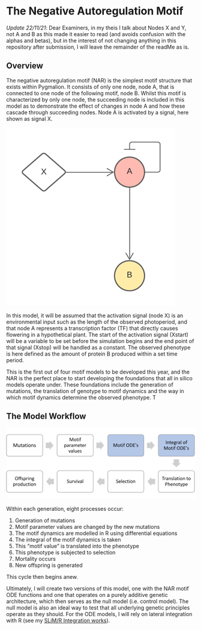 # The Negative Autoregulation Motif #

*Update 22/11/21*: Dear Examiners, in my theis I talk about Nodes X and Y, not A and B as this made it easier to read (and avoids confusion with the alphas and betas), but in the interest of not changing anything in this repository after submission, I will leave the remainder of the readMe as is.

## Overview ###

The negative autoregulation motif (NAR) is the simplest motif structure that exists within Pygmalion. It consists of only one node, node A, that is connected to one node of the following motif, node B. Whilst this motif is characterized by only one node, the succeeding node is included in this model as to demonstrate the effect of changes in node A and how these cascade through succeeding nodes. Node A is activated by a signal, here shown as signal X.

![NAR motif diagram](https://github.com/sknief/honours/blob/master/2_Network%20Motifs/NAR/NAR.png)

In this model, it will be assumed that the activation signal (node X) is an environmental input such as the length of the observed photoperiod, and that node A represents a transcription factor (TF) that directly causes flowering in a hypothetical plant. The start of the activation signal (Xstart) will be a variable to be set before the simulation begins and the end point of that signal (Xstop) will be handled as a constant. The observed phenotype is here defined as the amount of protein B produced within a set time period.

This is the first out of four motif models to be developed this year, and the NAR is the perfect place to start developing the foundations that all in silico models operate under. These foundations include the generation of mutations, the translation of genotype to motif dynamics and the way in which motif dynamics determine the observed phenotype. T

## The Model Workflow ##

![Model workflow diagram](https://github.com/sknief/honours/blob/master/2_Network%20Motifs/NAR/Workflow2.png)

Within each generation, eight processes occur:
1.	Generation of mutations
2.	Motif parameter values are changed by the new mutations
3.	The motif dynamics are modelled in R using differential equations
4.	The integral of the motif dynamics is taken
5.	This “motif value” is translated into the phenotype
6.	This phenotype is subjected to selection
7.	Mortality occurs
8.	New offspring is generated

This cycle then begins anew.

Ultimately, I will create two versions of this model, one with the NAR motif ODE functions and one that operates on a purely additive genetic architecture, which then serves as the null model (i.e. control model). The null model is also an ideal way to test that all underlying genetic principles operate as they should. For the ODE models, I will rely on lateral integration with R (see my [SLiM/R Integration works](https://github.com/sknief/honours/tree/master/1_SLiM-R%20Intergration)).
